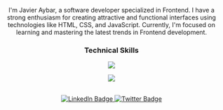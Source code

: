 

<p align="center">I'm Javier Aybar, a software developer specialized in Frontend. I have a strong enthusiasm for creating attractive and functional interfaces using technologies like HTML, CSS, and JavaScript. Currently, I'm focused on learning and mastering the latest trends in Frontend development.</p>

### <p align="center">Technical Skills</p>

<p align="center">
  <a href="https://skillicons.dev">
    <img src="https://skillicons.dev/icons?i=js,html,css,sass,bootstrap" />
  </a>
</p>
<p align="center">
  <a href="https://skillicons.dev">
    <img src="https://skillicons.dev/icons?i=git,github,webpack" />
  </a>
</p>

<br>
  <div id="badges" align="center">
  <a href="https://www.linkedin.com/in/javier-aybar-932376274/">
    <img src="https://img.shields.io/badge/LinkedIn-blue?style=for-the-badge&logo=linkedin&logoColor=white" alt="LinkedIn Badge"/>
  </a>
  <a href="https://twitter.com/_JavierAybar">
    <img src="https://img.shields.io/badge/Twitter-blue?style=for-the-badge&logo=twitter&logoColor=white" alt="Twitter Badge"/>
  </a>
</div>

